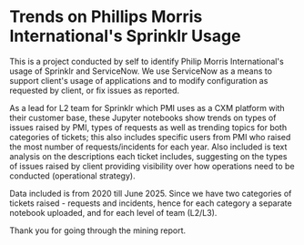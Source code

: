 #        Trends on Phillips Morris International's Sprinklr Usage

This is a project conducted by self to identify Philip Morris International's usage of Sprinklr and ServiceNow.
We use ServiceNow as a means to support client's usage of applications and to modify configuration as requested by client, or fix issues as reported.

As a lead for L2 team for Sprinklr which PMI uses as a CXM platform with their customer base, these Jupyter notebooks show trends on types of issues raised by PMI, types of requests as well as trending topics for both categories of tickets; this also includes specific users from PMI who raised the most number of requests/incidents for each year. Also included is text analysis on the descriptions each ticket includes, suggesting on the types of issues raised by client providing visibility over how operations need to be conducted (operational strategy).

Data included is from 2020 till June 2025. Since we have two categories of tickets raised - requests and incidents, hence for each category a separate notebook uploaded, and for each level of team (L2/L3).

Thank you for going through the mining report.
